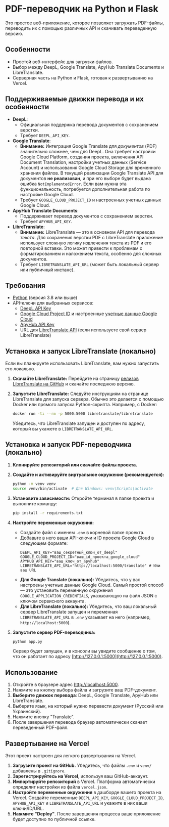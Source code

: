 # PDF-переводчик на Python и Flask

Это простое веб-приложение, которое позволяет загружать PDF-файлы, переводить их с помощью различных API и скачивать переведенную версию.

## Особенности

-   Простой веб-интерфейс для загрузки файлов.
-   Выбор между DeepL, Google Translate, ApyHub Translate Documents и LibreTranslate.
-   Серверная часть на Python и Flask, готовая к развертыванию на Vercel.

## Поддерживаемые движки перевода и их особенности

*   **DeepL**:
    *   Официальная поддержка перевода документов с сохранением верстки.
    *   Требует `DEEPL_API_KEY`.
*   **Google Translate**:
    *   **Внимание:** Интеграция Google Translate для *документов* (PDF) значительно сложнее, чем для DeepL. Она требует настройки Google Cloud Platform, создания проекта, включения API Document Translation, настройки учетных данных (Service Account) и использования Google Cloud Storage для временного хранения файлов. В текущей реализации Google Translate API для документов **не реализован**, и при его выборе будет выдана ошибка `NotImplementedError`. Если вам нужна эта функциональность, потребуется дополнительная работа по настройке Google Cloud.
    *   Требует `GOOGLE_CLOUD_PROJECT_ID` и настроенных учетных данных Google Cloud.
*   **ApyHub Translate Documents**:
    *   Поддерживает перевод документов с сохранением верстки.
    *   Требует `APYHUB_API_KEY`.
*   **LibreTranslate**:
    *   **Внимание:** LibreTranslate — это в основном API для перевода *текста*. Для сохранения верстки PDF с LibreTranslate приложение использует сложную логику извлечения текста из PDF и его повторной вставки. Это может привести к проблемам с форматированием и наложением текста, особенно для сложных документов.
    *   Требует `LIBRETRANSLATE_API_URL` (может быть локальный сервер или публичный инстанс).

## Требования

-   [Python](https://www.python.org/) (версия 3.8 или выше)
-   API-ключи для выбранных сервисов:
    *   [DeepL API Key](https://www.deepl.com/pro-api)
    *   [Google Cloud Project ID](https://cloud.google.com/resource-manager/docs/creating-managing-projects) и настроенные [учетные данные Google Cloud](https://cloud.google.com/docs/authentication/getting-started)
    *   [ApyHub API Key](https://apyhub.com/)
    *   URL для [LibreTranslate API](https://libretranslate.com/) (если используете свой сервер LibreTranslate)

## Установка и запуск LibreTranslate (локально)

Если вы планируете использовать LibreTranslate, вам нужно запустить его локально.

1.  **Скачайте LibreTranslate:**
    Перейдите на страницу [релизов LibreTranslate на GitHub](https://github.com/LibreTranslate/LibreTranslate/releases) и скачайте последнюю версию.

2.  **Запустите LibreTranslate:**
    Следуйте инструкциям на странице LibreTranslate для запуска сервера. Обычно это делается с помощью Docker или прямого запуска Python-скрипта. Например, с Docker:
    ```bash
    docker run -ti --rm -p 5000:5000 libretranslate/libretranslate
    ```
    Убедитесь, что LibreTranslate запущен и доступен по адресу, который вы укажете в `LIBRETRANSLATE_API_URL`.

## Установка и запуск PDF-переводчика (локально)

1.  **Клонируйте репозиторий или скачайте файлы проекта.**

2.  **Создайте и активируйте виртуальное окружение (рекомендуется):**
    ```bash
    python -m venv venv
    source venv/bin/activate  # Для Windows: venv\Scripts\activate
    ```

3.  **Установите зависимости:**
    Откройте терминал в папке проекта и выполните команду:
    ```bash
    pip install -r requirements.txt
    ```

4.  **Настройте переменные окружения:**
    -   Создайте файл с именем `.env` в корневой папке проекта.
    -   Добавьте в него ваши API-ключи и ID проекта Google Cloud в следующем формате:
        ```
        DEEPL_API_KEY="ваш_секретный_ключ_от_deepl"
        GOOGLE_CLOUD_PROJECT_ID="ваш_id_проекта_google_cloud"
        APYHUB_API_KEY="ваш_ключ_от_apyhub"
        LIBRETRANSLATE_API_URL="http://localhost:5000/translate" # Или ваш URL
        ```
    -   **Для Google Translate (локально):** Убедитесь, что у вас настроены учетные данные Google Cloud. Самый простой способ — это установить переменную окружения `GOOGLE_APPLICATION_CREDENTIALS`, указывающую на файл JSON с ключом сервисного аккаунта.
    -   **Для LibreTranslate (локально):** Убедитесь, что ваш локальный сервер LibreTranslate запущен и переменная `LIBRETRANSLATE_API_URL` в `.env` указывает на него (например, `http://localhost:5000`).

5.  **Запустите сервер PDF-переводчика:**
    ```bash
    python app.py
    ```
    Сервер будет запущен, и в консоли вы увидите сообщение о том, что он работает по адресу [http://127.0.0.1:5000](http://127.0.0.1:5000).

## Использование

1.  Откройте в браузере адрес [http://localhost:5000](http://localhost:5000).
2.  Нажмите на кнопку выбора файла и загрузите ваш PDF-документ.
3.  **Выберите движок перевода**: DeepL, Google Translate, ApyHub или LibreTranslate.
4.  Выберите язык, на который нужно перевести документ (Русский или Украинский).
5.  Нажмите кнопку "Translate".
6.  После завершения перевода браузер автоматически скачает переведенный PDF-файл.

## Развертывание на Vercel

Этот проект настроен для легкого развертывания на Vercel.

1.  **Загрузите проект на GitHub.** Убедитесь, что файлы `.env` и `venv/` добавлены в `.gitignore`.
2.  **Зарегистрируйтесь на Vercel**, используя ваш GitHub-аккаунт.
3.  **Импортируйте репозиторий** в Vercel. Платформа автоматически определит настройки из файла `vercel.json`.
4.  **Настройте переменные окружения** в дашборде вашего проекта на Vercel. Создайте переменные `DEEPL_API_KEY`, `GOOGLE_CLOUD_PROJECT_ID`, `APYHUB_API_KEY` и `LIBRETRANSLATE_API_URL` и укажите в них ваши ключи/ID/URL.
5.  **Нажмите "Deploy"**. После завершения процесса ваше приложение будет доступно по публичной ссылке.
